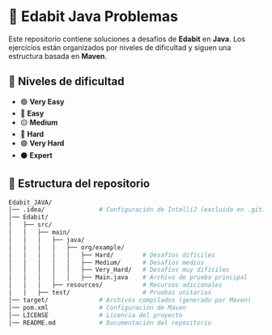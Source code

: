 # 🚀 Edabit Java Problemas

Este repositorio contiene soluciones a desafíos de **Edabit** en **Java**. Los ejercicios están organizados por niveles de dificultad y siguen una estructura basada en **Maven**.  

## 📌 Niveles de dificultad  
- 🟢 **Very Easy**  
- 🔵 **Easy**
- 🟡 **Medium**  
- 🔴 **Hard**  
- 🟣 **Very Hard**
- ⚫ **Expert** 

## 📂 Estructura del repositorio  
```bash
Edabit_JAVA/
│── .idea/               # Configuración de IntelliJ (excluida en .gitignore)
│── Edabit/
│   ├── src/
│   │   ├── main/
│   │   │   ├── java/
│   │   │   │   ├── org/example/
│   │   │   │   │   ├── Hard/        # Desafíos difíciles  
│   │   │   │   │   ├── Medium/      # Desafíos medios  
│   │   │   │   │   ├── Very_Hard/   # Desafíos muy difíciles  
│   │   │   │   │   ├── Main.java    # Archivo de prueba principal  
│   │   │   ├── resources/           # Recursos adicionales  
│   │   ├── test/                    # Pruebas unitarias  
│── target/              # Archivos compilados (generado por Maven)  
│── pom.xml              # Configuración de Maven  
│── LICENSE              # Licencia del proyecto  
│── README.md            # Documentación del repositorio 

